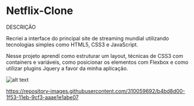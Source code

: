 # Netflix-Clone

DESCRIÇÃO

Recriei a interface do principal site de streaming mundial utilizando tecnologias simples como HTML5, CSS3 e JavaScript. 

Nesse projeto aprendi como estruturar um layout, técnicas de CSS3 com containers e variáveis, como posicionar os elementos com Flexbox e como utilizar plugins Jquery a favor da minha aplicação.

![alt text](https://github.com/[iuryflores]/[Netflix-Clone]/blob/[master]/screenshot.jpg?raw=true)


https://repository-images.githubusercontent.com/310059692/b4bd8d00-1f53-11eb-9cf3-aaae1e1abe07

